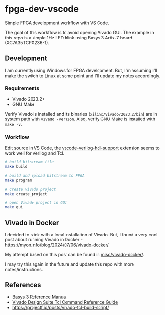 # fpga-dev-vscode

Simple FPGA development workflow with VS Code.

The goal of this workflow is to avoid opening Vivado GUI.
The example in this repo is a simple 1Hz LED blink using Basys 3 Artix-7 board (XC7A35TCPG236-1).

## Development

I am currently using Windows for FPGA development. 
But, I'm assuming I'll make the switch to Linux at some point and I'll update my notes accordingly.

### Requirements

- Vivado 2023.2+
- GNU Make

Verify Vivado is installed and its binaries (`xilinx/Vivado/2023.2/bin`) are in system path with `vivado -version`.
Also, verify GNU Make is installed with `make -v`.

### Workflow

Edit source in VS Code, the [vscode-verilog-hdl-support](https://github.com/mshr-h/vscode-verilog-hdl-support) extension seems to work well for Verilog and Tcl.

```sh
# build bitstream file
make build

# build and upload bitstream to FPGA
make program

# create Vivado project
make create_project

# open Vivado project in GUI
make gui
```

## Vivado in Docker

I decided to stick with a local installation of Vivado. But, I found a
very cool post about running Vivado in Docker - https://myon.info/blog/2024/07/06/vivado-docker/

My attempt based on this post can be found in [misc/vivado-docker/](misc/vivado-docker/).

I may try this again in the future and update this repo with more notes/instructions.

## References

- [Basys 3 Reference Manual](https://digilent.com/reference/programmable-logic/basys-3/reference-manual)
- [Vivado Design Suite Tcl Command Reference Guide](https://docs.amd.com/r/en-US/ug835-vivado-tcl-commands)
- https://projectf.io/posts/vivado-tcl-build-script/
